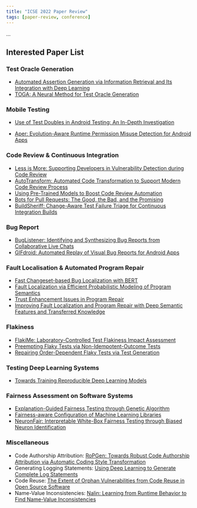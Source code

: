 ```yaml
---
title: "ICSE 2022 Paper Review"
tags: [paper-review, conference]
---
```


...

<!--more-->


## Interested Paper List

### Test Oracle Generation
* [Automated Assertion Generation via Information Retrieval and Its Integration with Deep Learning](https://conf.researchr.org/details/icse-2022/icse-2022-papers/112/Automated-Assertion-Generation-via-Information-Retrieval-and-Its-Integration-with-Dee)
* [TOGA: A Neural Method for Test Oracle Generation](https://conf.researchr.org/details/icse-2022/icse-2022-papers/104/TOGA-A-Neural-Method-for-Test-Oracle-Generation)

### Mobile Testing

* [Use of Test Doubles in Android Testing: An In-Depth Investigation](https://conf.researchr.org/details/icse-2022/icse-2022-papers/137/Use-of-Test-Doubles-in-Android-Testing-An-In-Depth-Investigation)
  
* [Aper: Evolution-Aware Runtime Permission Misuse Detection for Android Apps](https://conf.researchr.org/details/icse-2022/icse-2022-papers/38/Aper-Evolution-Aware-Runtime-Permission-Misuse-Detection-for-Android-Apps)


### Code Review & Continuous Integration
* [Less is More: Supporting Developers in Vulnerability Detection during Code Review](https://conf.researchr.org/details/icse-2022/icse-2022-papers/164/Less-is-More-Supporting-Developers-in-Vulnerability-Detection-during-Code-Review)
* [AutoTransform: Automated Code Transformation to Support Modern Code Review Process](https://conf.researchr.org/details/icse-2022/icse-2022-papers/31/AutoTransform-Automated-Code-Transformation-to-Support-Modern-Code-Review-Process)
* [Using Pre-Trained Models to Boost Code Review Automation](https://conf.researchr.org/details/icse-2022/icse-2022-papers/141/Using-Pre-Trained-Models-to-Boost-Code-Review-Automation)
* [Bots for Pull Requests: The Good, the Bad, and the Promising](https://conf.researchr.org/details/icse-2022/icse-2022-papers/82/Bots-for-Pull-Requests-The-Good-the-Bad-and-the-Promising)
* [BuildSheriff: Change-Aware Test Failure Triage for Continuous Integration Builds](https://conf.researchr.org/details/icse-2022/icse-2022-papers/95/BuildSheriff-Change-Aware-Test-Failure-Triage-for-Continuous-Integration-Builds)


### Bug Report
* [BugListener: Identifying and Synthesizing Bug Reports from Collaborative Live Chats](https://conf.researchr.org/details/icse-2022/icse-2022-papers/71/BugListener-Identifying-and-Synthesizing-Bug-Reports-from-Collaborative-Live-Chats)
* [GIFdroid: Automated Replay of Visual Bug Reports for Android Apps](https://conf.researchr.org/details/icse-2022/icse-2022-papers/12/GIFdroid-Automated-Replay-of-Visual-Bug-Reports-for-Android-Apps)
  
### Fault Localisation & Automated Program Repair

* [Fast Changeset-based Bug Localization with BERT](https://conf.researchr.org/details/icse-2022/icse-2022-papers/6/Fast-Changeset-based-Bug-Localization-with-BERT)
* [Fault Localization via Efficient Probabilistic Modeling of Program Semantics](https://conf.researchr.org/details/icse-2022/icse-2022-papers/37/Fault-Localization-via-Efficient-Probabilistic-Modeling-of-Program-Semantics)
* [Trust Enhancement Issues in Program Repair](https://conf.researchr.org/details/icse-2022/icse-2022-papers/4/Trust-Enhancement-Issues-in-Program-Repair)
* [Improving Fault Localization and Program Repair with Deep Semantic Features and Transferred Knowledge](https://conf.researchr.org/details/icse-2022/icse-2022-papers/110/Improving-Fault-Localization-and-Program-Repair-with-Deep-Semantic-Features-and-Trans)
  

### Flakiness
* [FlakiMe: Laboratory-Controlled Test Flakiness Impact Assessment](https://conf.researchr.org/details/icse-2022/icse-2022-papers/152/FlakiMe-Laboratory-Controlled-Test-Flakiness-Impact-Assessment)
* [Preempting Flaky Tests via Non-Idempotent-Outcome Tests](https://conf.researchr.org/details/icse-2022/icse-2022-papers/133/Preempting-Flaky-Tests-via-Non-Idempotent-Outcome-Tests)
* [Repairing Order-Dependent Flaky Tests via Test Generation](https://conf.researchr.org/details/icse-2022/icse-2022-papers/136/Repairing-Order-Dependent-Flaky-Tests-via-Test-Generation)

### Testing Deep Learning Systems
* [Towards Training Reproducible Deep Learning Models](https://conf.researchr.org/details/icse-2022/icse-2022-papers/126/Towards-Training-Reproducible-Deep-Learning-Models)


### Fairness Assessment on Software Systems
* [Explanation-Guided Fairness Testing through Genetic Algorithm](https://conf.researchr.org/details/icse-2022/icse-2022-papers/100/Explanation-Guided-Fairness-Testing-through-Genetic-Algorithm)
* [Fairness-aware Configuration of Machine Learning Libraries](https://conf.researchr.org/details/icse-2022/icse-2022-papers/175/Fairness-aware-Configuration-of-Machine-Learning-Libraries)
* [NeuronFair: Interpretable White-Box Fairness Testing through Biased Neuron Identification](https://conf.researchr.org/details/icse-2022/icse-2022-papers/86/NeuronFair-Interpretable-White-Box-Fairness-Testing-through-Biased-Neuron-Identifica)


### Miscellaneous
* Code Authorship Attribution: [RoPGen: Towards Robust Code Authorship Attribution via Automatic Coding Style Transformation](https://conf.researchr.org/details/icse-2022/icse-2022-papers/143/RoPGen-Towards-Robust-Code-Authorship-Attribution-via-Automatic-Coding-Style-Transfo)
* Generating Logging Statements: [Using Deep Learning to Generate Complete Log Statements](https://conf.researchr.org/details/icse-2022/icse-2022-papers/165/Using-Deep-Learning-to-Generate-Complete-Log-Statements)
* Code Reuse: [The Extent of Orphan Vulnerabilities from Code Reuse in Open Source Software](https://conf.researchr.org/details/icse-2022/icse-2022-papers/186/The-Extent-of-Orphan-Vulnerabilities-from-Code-Reuse-in-Open-Source-Software)
* Name-Value Inconsistencies: [Nalin: Learning from Runtime Behavior to Find Name-Value Inconsistencies](https://conf.researchr.org/details/icse-2022/icse-2022-papers/107/Nalin-Learning-from-Runtime-Behavior-to-Find-Name-Value-Inconsistencies)
